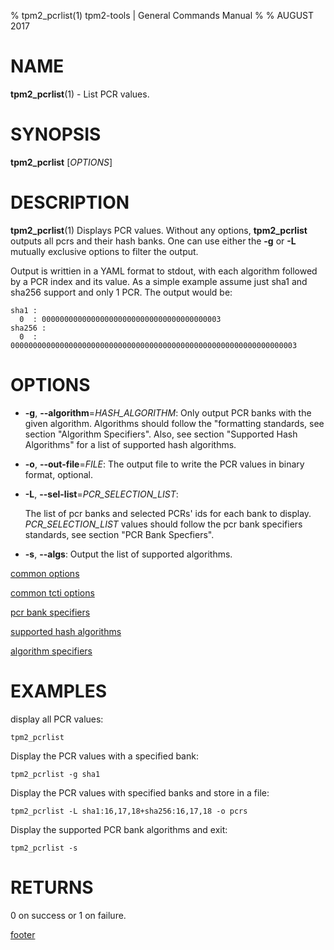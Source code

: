 % tpm2_pcrlist(1) tpm2-tools | General Commands Manual
%
% AUGUST 2017

# NAME

**tpm2_pcrlist**(1) - List PCR values.

# SYNOPSIS

**tpm2_pcrlist** [*OPTIONS*]

# DESCRIPTION

**tpm2_pcrlist**(1) Displays PCR values. Without any options, **tpm2_pcrlist**
outputs all pcrs and their hash banks. One can use either the **-g** or **-L**
mutually exclusive options to filter the output.

Output is writtien in a YAML format to stdout, with each algorithm followed by
a PCR index and its value. As a simple example assume just sha1 and sha256
support and only 1 PCR. The output would be:
```
sha1 :
  0  : 0000000000000000000000000000000000000003
sha256 :
  0  : 0000000000000000000000000000000000000000000000000000000000000003
```

# OPTIONS

  * **-g**, **--algorithm**=_HASH\_ALGORITHM_:
    Only output PCR banks with the given algorithm.
    Algorithms should follow the "formatting standards, see section
    "Algorithm Specifiers".
    Also, see section "Supported Hash Algorithms" for a list of supported hash
    algorithms.

  * **-o**, **--out-file**=_FILE_:
    The output file to write the PCR values in binary format, optional.

  * **-L**, **--sel-list**=_PCR\_SELECTION\_LIST_:

    The list of pcr banks and selected PCRs' ids for each bank to display.
    _PCR\_SELECTION\_LIST_ values should follow the
    pcr bank specifiers standards, see section "PCR Bank Specfiers".

  * **-s**, **--algs**:
    Output the list of supported algorithms.

[common options](common/options.md)

[common tcti options](common/tcti.md)

[pcr bank specifiers](common/pcr.md)

[supported hash algorithms](common/hash.md)

[algorithm specifiers](common/alg.md)

# EXAMPLES

display all PCR values:

```
tpm2_pcrlist
```

Display the PCR values with a specified bank:

```
tpm2_pcrlist -g sha1
```

Display the PCR values with specified banks and store in a file:

```
tpm2_pcrlist -L sha1:16,17,18+sha256:16,17,18 -o pcrs
```

Display the supported PCR bank algorithms and exit:

```
tpm2_pcrlist -s
```

# RETURNS

0 on success or 1 on failure.

[footer](common/footer.md)
